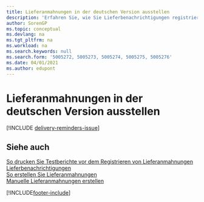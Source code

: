 ```yaml
---
title: Lieferanmahnungen in der deutschen Version ausstellen
description: 'Erfahren Sie, wie Sie Lieferbenachrichtigungen registrieren und ausdrucken, sodass Sie Mahnungen an Kreditoren in der deutschen Version von Business Central verschicken können.'
author: SorenGP
ms.topic: conceptual
ms.devlang: na
ms.tgt_pltfrm: na
ms.workload: na
ms.search.keywords: null
ms.search.form: '5005272, 5005273, 5005274, 5005275, 5005276'
ms.date: 04/01/2021
ms.author: edupont
---
```

# <a name="issue-delivery-reminders-in-the-german-version"></a><a name="issue-delivery-reminders-in-the-german-version"></a><a name="issue-delivery-reminders-in-the-german-version"></a>Lieferanmahnungen in der deutschen Version ausstellen

[!INCLUDE [delivery-reminders-issue](../includes/ATCHDE/delivery-reminders-issue.md)] 

## <a name="see-also"></a><a name="see-also"></a><a name="see-also"></a>Siehe auch

[So drucken Sie Testberichte vor dem Registrieren von Lieferanmahnungen](how-to-print-test-reports-for-delivery-reminders.md)  
[Lieferbenachrichtigungen](delivery-reminders.md)  
[So erstellen Sie Lieferanmahnungen](how-to-generate-delivery-reminders.md)  
[Manuelle Lieferanmahnungen erstellen](how-to-create-delivery-reminders-manually.md)  


[!INCLUDE[footer-include](../../includes/footer-banner.md)]
